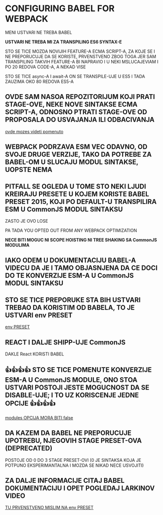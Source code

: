 # CONFIGURING BABEL FOR WEBPACK

MENI USTVARI NE TREBA BABEL

**USTVARI NE TREBA MI ZA TRANSPILING ES6 SYNTAX-E**

STO SE TICE MOZDA NOVIJIH FEATURE-A ECMA SCRIPT-A, ZA KOJE SE I NE PREPORUCUJE DA SE KORISTE, PRVENSTVENO ZBOG TOGA JER SAM TRANSPILING TAKVIH FEATURE-A BI NAPRAVIO I U NEKI MSLUCAJEVIAM I PO 20 REDOVA CODE-A, A NEKAD VISE

STO SE TICE async-A I await-A ON SE TRANSPILE-UJE U ES5 I TADA ZAUZIMA OKO 80 REDOVA ES5-A

## OVDE SAM NASOA REPOZITORIJUM KOJI PRATI STAGE-OVE, NEKE NOVE SINTAKSE ECMA SCRIPT-A, ODNOSNO PTRATI STAGE-OVE OD PROPOSALA DO USVAJANJA ILI ODBACIVANJA

[ovde mozes videti pomenuto](https://github.com/tc39/proposals)

## WEBPACK PODRZAVA ESM VEC ODAVNO, OD SVOJE DRUGE VERZIJE, TAKO DA POTREBE ZA BABEL-OM U SLUCAJU MODUL SINTAKSE, UOPSTE NEMA

## PITFALL SE OGLEDA U TOME STO NEKI LJUDI KREIRAJU PRESETE U KOJEM KORISTE BABEL PRESET 2015, KOJI PO DEFAULT-U TRANSPILIRA ESM U CommonJS MODUL SINTAKSU

ZASTO JE OVO LOSE

PA TADA YOU OPTED OUT FROM ANY WEBPACK OPTIMIZATION

**NECE BITI MOGUC NI SCOPE HOISTING NI TREE SHAKING SA CommonJS MODULIMA**

## IAKO ODEM U DOKUMENTACIJU BABEL-A VIDECU DA JE I TAMO OBJASNJENA DA CE DOCI DO TE KONVERZIJE ESM-A U CommonJS MODUL SINTAKSU

## STO SE TICE PREPORUKE STA BIH USTVARI TREBAO DA KORISTIM OD BABELA, TO JE USTVARI env PRESET

[env PRESET](https://babeljs.io/docs/en/babel-preset-env)

## REACT I DALJE SHIPP-UJE CommonJS

DAKLE React KORISTI BABEL

## 👍👍👍👍 STO SE TICE POMENUTE KONVERZIJE ESM-A U CommonJS MODULE, ONO STOA USTVARI POSTOJI JESTE MOGUCNOST DA SE DISABLE-UJE; I TO UZ KORISCENJE JEDNE OPCIJE 👍👍👍👍

[modules OPCIJA MORA BITI false](https://babeljs.io/docs/en/babel-preset-env#modules)

## DA KAZEM DA BABEL NE PREPORUCUJE UPOTREBU, NJEGOVIH STAGE PRESET-OVA (DEPRECATED)

POSTOJE OD 0 DO 3 STAGE PRESET-OVI (0 JE SINTAKSA KOJA JE POTPUNO EKSPERIMANTALNA I MOZDA SE NIKAD NECE USVOJITI)

## ZA DALJE INFORMACIJE CITAJ BABEL DOKUMENTACIJU I OPET POGLEDAJ LARKINOV VIDEO

[TU PRVENSTVENO MISLIM NA env PRESET](https://babeljs.io/docs/en/babel-preset-env)
